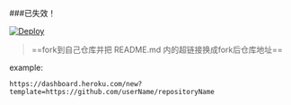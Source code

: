 ###已失效！

[![Deploy](https://www.herokucdn.com/deploy/button.png)](https://dashboard.heroku.com/new?template=https://github.com/ScaredCube/v2ray-heroku)
> ==fork到自己仓库并把 README.md 内的超链接换成fork后仓库地址==

example: 
```
https://dashboard.heroku.com/new?template=https://github.com/userName/repositoryName
```
